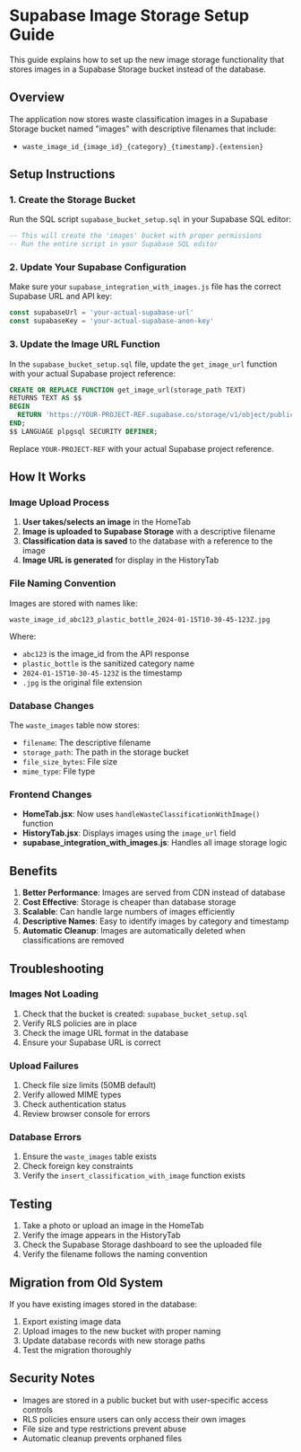 # Supabase Image Storage Setup Guide

This guide explains how to set up the new image storage functionality that stores images in a Supabase Storage bucket instead of the database.

## Overview

The application now stores waste classification images in a Supabase Storage bucket named "images" with descriptive filenames that include:
- `waste_image_id_{image_id}_{category}_{timestamp}.{extension}`

## Setup Instructions

### 1. Create the Storage Bucket

Run the SQL script `supabase_bucket_setup.sql` in your Supabase SQL editor:

```sql
-- This will create the 'images' bucket with proper permissions
-- Run the entire script in your Supabase SQL editor
```

### 2. Update Your Supabase Configuration

Make sure your `supabase_integration_with_images.js` file has the correct Supabase URL and API key:

```javascript
const supabaseUrl = 'your-actual-supabase-url'
const supabaseKey = 'your-actual-supabase-anon-key'
```

### 3. Update the Image URL Function

In the `supabase_bucket_setup.sql` file, update the `get_image_url` function with your actual Supabase project reference:

```sql
CREATE OR REPLACE FUNCTION get_image_url(storage_path TEXT)
RETURNS TEXT AS $$
BEGIN
  RETURN 'https://YOUR-PROJECT-REF.supabase.co/storage/v1/object/public/images/' || storage_path;
END;
$$ LANGUAGE plpgsql SECURITY DEFINER;
```

Replace `YOUR-PROJECT-REF` with your actual Supabase project reference.

## How It Works

### Image Upload Process

1. **User takes/selects an image** in the HomeTab
2. **Image is uploaded to Supabase Storage** with a descriptive filename
3. **Classification data is saved** to the database with a reference to the image
4. **Image URL is generated** for display in the HistoryTab

### File Naming Convention

Images are stored with names like:
```
waste_image_id_abc123_plastic_bottle_2024-01-15T10-30-45-123Z.jpg
```

Where:
- `abc123` is the image_id from the API response
- `plastic_bottle` is the sanitized category name
- `2024-01-15T10-30-45-123Z` is the timestamp
- `.jpg` is the original file extension

### Database Changes

The `waste_images` table now stores:
- `filename`: The descriptive filename
- `storage_path`: The path in the storage bucket
- `file_size_bytes`: File size
- `mime_type`: File type

### Frontend Changes

- **HomeTab.jsx**: Now uses `handleWasteClassificationWithImage()` function
- **HistoryTab.jsx**: Displays images using the `image_url` field
- **supabase_integration_with_images.js**: Handles all image storage logic

## Benefits

1. **Better Performance**: Images are served from CDN instead of database
2. **Cost Effective**: Storage is cheaper than database storage
3. **Scalable**: Can handle large numbers of images efficiently
4. **Descriptive Names**: Easy to identify images by category and timestamp
5. **Automatic Cleanup**: Images are automatically deleted when classifications are removed

## Troubleshooting

### Images Not Loading

1. Check that the bucket is created: `supabase_bucket_setup.sql`
2. Verify RLS policies are in place
3. Check the image URL format in the database
4. Ensure your Supabase URL is correct

### Upload Failures

1. Check file size limits (50MB default)
2. Verify allowed MIME types
3. Check authentication status
4. Review browser console for errors

### Database Errors

1. Ensure the `waste_images` table exists
2. Check foreign key constraints
3. Verify the `insert_classification_with_image` function exists

## Testing

1. Take a photo or upload an image in the HomeTab
2. Verify the image appears in the HistoryTab
3. Check the Supabase Storage dashboard to see the uploaded file
4. Verify the filename follows the naming convention

## Migration from Old System

If you have existing images stored in the database:

1. Export existing image data
2. Upload images to the new bucket with proper naming
3. Update database records with new storage paths
4. Test the migration thoroughly

## Security Notes

- Images are stored in a public bucket but with user-specific access controls
- RLS policies ensure users can only access their own images
- File size and type restrictions prevent abuse
- Automatic cleanup prevents orphaned files 